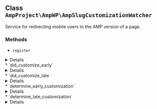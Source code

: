 ## Class `AmpProject\AmpWP\AmpSlugCustomizationWatcher`

Service for redirecting mobile users to the AMP version of a page.

### Methods
* `register`

<details>

```php
public register()
```

Register.


</details>
* `did_customize_early`

<details>

```php
public did_customize_early()
```

Whether the slug was customized early (at plugins_loaded action, priority 8).


</details>
* `did_customize_late`

<details>

```php
public did_customize_late()
```

Whether the slug was customized early (at after_setup_theme action, priority 4).


</details>
* `determine_early_customization`

<details>

```php
public determine_early_customization()
```

Determine if the slug was customized early.

Early customization happens by plugins_loaded action at priority 8; this is required in order for the slug to be used by `ReaderThemeLoader::override_theme()` which runs at priority 9; this method in turn must run before before `_wp_customize_include()` which runs at plugins_loaded priority 10. At that point the current theme gets determined, so for Reader themes to apply the logic in `ReaderThemeLoader` must run beforehand.


</details>
* `determine_late_customization`

<details>

```php
public determine_late_customization()
```

Determine if the slug was defined late.

Late slug customization often happens when a theme itself defines `AMP_QUERY_VAR`. This is too late for the plugin to be able to offer Reader themes which must have `AMP_QUERY_VAR` defined by plugins_loaded priority 9. Also, defining `AMP_QUERY_VAR` is fundamentally incompatible since loading a Reader theme means preventing the original theme from ever being loaded, and thus the theme&#039;s customized `AMP_QUERY_VAR` will never be read.
 This method must run before `amp_after_setup_theme()` which runs at the after_setup_theme action priority 5. In this function, the `amp_get_slug()` function is called which will then set the query var for the remainder of the request.


</details>

